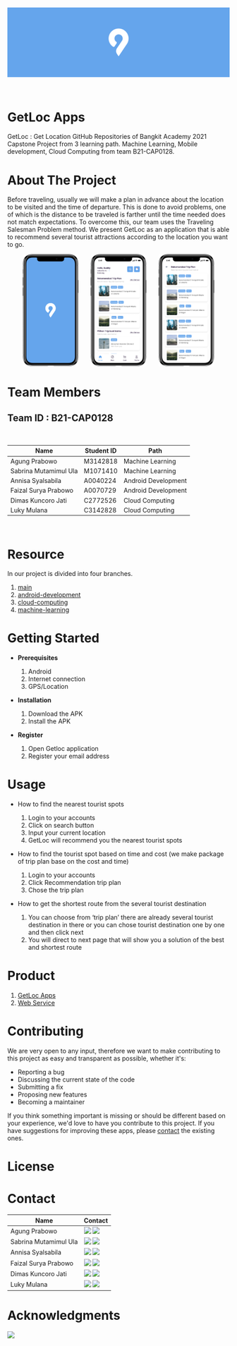 <br />
<p align="center">
  <a href="#">
    <img src="logo/logos_getloc.png">
  </a>
</p>
<br>

# GetLoc Apps

GetLoc : Get Location GitHub Repositories of Bangkit Academy 2021 Capstone Project from 3 learning path. Machine Learning, Mobile development, Cloud Computing from team B21-CAP0128.

# About The Project

Before traveling, usually we will make a plan in advance about the location to be visited and the time of departure. This is done to avoid problems, one of which is the distance to be traveled is farther until the time needed does not match expectations. To overcome this, our team uses the Traveling Salesman Problem method. We present GetLoc as an application that is able to recommend several tourist attractions according to the location you want to go.

<p align="center">
	<img src="logo/Splash.png" width="25%"> &nbsp; &nbsp; &nbsp;
	<img src="logo/Homeipohn.png" width="25%"> &nbsp; &nbsp; &nbsp;
	<img src="logo/rekomendasi.png" width="25%">
</p>

# Team Members

## Team ID : B21-CAP0128

<br>

| Name                  | Student ID | Path                |
| --------------------- | ---------- | ------------------- |
| Agung Prabowo         | M3142818   | Machine Learning    |
| Sabrina Mutamimul Ula | M1071410   | Machine Learning    |
| Annisa Syalsabila     | A0040224   | Android Development |
| Faizal Surya Prabowo  | A0070729   | Android Development |
| Dimas Kuncoro Jati    | C2772526   | Cloud Computing     |
| Luky Mulana           | C3142828   | Cloud Computing     |

<br>

# Resource

In our project is divided into four branches.

1. [main](https://github.com/AgungP88/getloc-apps/tree/main)
2. [android-development](https://github.com/AgungP88/getloc-apps/tree/android-development)
3. [cloud-computing](https://github.com/AgungP88/getloc-apps/tree/cloud-computing)
4. [machine-learning](https://github.com/AgungP88/getloc-apps/tree/machine-learning)

# Getting Started

- **Prerequisites**

  1.  Android
  2.  Internet connection
  3.  GPS/Location

- **Installation**

  1.  Download the APK
  2.  Install the APK

- **Register**

  1.  Open Getloc application
  2.  Register your email address

# Usage

- How to find the nearest tourist spots

  1.  Login to your accounts
  2.  Click on search button
  3.  Input your current location
  4.  GetLoc will recommend you the nearest tourist spots

- How to find the tourist spot based on time and cost (we make package of trip plan base on the cost and time)

  1.  Login to your accounts
  2.  Click Recommendation trip plan
  3.  Chose the trip plan

- How to get the shortest route from the several tourist destination

  1.  You can choose from ‘trip plan’ there are already several tourist destination in there or you can chose tourist destination one by one and then click next
  2.  You will direct to next page that will show you a solution of the best and shortest route

# Product

1. [GetLoc Apps](https://storage.googleapis.com/getloc-314510.appspot.com/getloc-1.0.apk)
2. [Web Service](http://getloc-314510.et.r.appspot.com/)
   <br>

# Contributing

We are very open to any input, therefore we want to make contributing to this project as easy and transparent as possible, whether it's:

- Reporting a bug
- Discussing the current state of the code
- Submitting a fix
- Proposing new features
- Becoming a maintainer

If you think something important is missing or should be different based on your experience, we'd love to have you contribute to this project. If you have suggestions for improving these apps, please [contact](https://github.com/AgungP88/getloc-apps#Contact) the existing ones.

# License

# Contact

| Name                  | Contact                                                                                                                                                                                                                                                                                                                                        |
| --------------------- | ---------------------------------------------------------------------------------------------------------------------------------------------------------------------------------------------------------------------------------------------------------------------------------------------------------------------------------------------- |
| Agung Prabowo         | <a href="https://www.linkedin.com/in/agung-prabowo8800/"><img src="https://img.shields.io/badge/LinkedIn-0077B5?style=for-the-badge&logo=linkedin&logoColor=white" /></a> <a href="https://github.com/AgungP88"><img src="https://img.shields.io/badge/GitHub-100000?style=for-the-badge&logo=github&logoColor=white" /></a>                   |
| Sabrina Mutamimul Ula | <a href="https://www.linkedin.com/in/sabrina-m-a65441130/"><img src="https://img.shields.io/badge/LinkedIn-0077B5?style=for-the-badge&logo=linkedin&logoColor=white" /></a> <a href="https://github.com/sabrinaa68"><img src="https://img.shields.io/badge/GitHub-100000?style=for-the-badge&logo=github&logoColor=white" /></a>               |
| Annisa Syalsabila     | <a href="https://www.linkedin.com/in/annisa-syalsabila-590099207/"><img src="https://img.shields.io/badge/LinkedIn-0077B5?style=for-the-badge&logo=linkedin&logoColor=white" /></a> <a href="https://github.com/annisasyalsabila"><img src="https://img.shields.io/badge/GitHub-100000?style=for-the-badge&logo=github&logoColor=white" /></a> |
| Faizal Surya Prabowo  | <a href="https://www.linkedin.com/in/faizal-surya/"><img src="https://img.shields.io/badge/LinkedIn-0077B5?style=for-the-badge&logo=linkedin&logoColor=white" /></a> <a href="https://github.com/solsur"><img src="https://img.shields.io/badge/GitHub-100000?style=for-the-badge&logo=github&logoColor=white" /></a>                          |
| Dimas Kuncoro Jati    | <a href="https://www.linkedin.com/in/dimas-k-jati/"><img src="https://img.shields.io/badge/LinkedIn-0077B5?style=for-the-badge&logo=linkedin&logoColor=white" /></a> <a href="https://github.com/DimasKunJ"><img src="https://img.shields.io/badge/GitHub-100000?style=for-the-badge&logo=github&logoColor=white" /></a>                       |
| Luky Mulana           | <a href="https://www.linkedin.com/in/lukymulana/"><img src="https://img.shields.io/badge/LinkedIn-0077B5?style=for-the-badge&logo=linkedin&logoColor=white" /></a> <a href="https://github.com/lukymulana"><img src="https://img.shields.io/badge/GitHub-100000?style=for-the-badge&logo=github&logoColor=white" /></a>                        |

# Acknowledgments

<img src="https://www.dicoding.com/blog/wp-content/uploads/2020/12/Cover.png" />

<!-- reference https://github.com/alexandresanlim/Badges4-README.md-Profile -->
